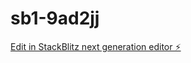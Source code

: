# sb1-9ad2jj

[Edit in StackBlitz next generation editor ⚡️](https://stackblitz.com/~/github.com/Head-HunterBlack/sb1-9ad2jj)